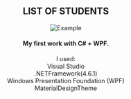 <div align="center"> 
  
## **LIST OF STUDENTS**

![Example](http://i.piccy.info/i9/ffb44a4cde1fa78deacdcdb6eb04ecc7/1612082064/61823/1415762/List_of_students.jpg)

#### My first work with C# + WPF.
I used:  
Visual Studio  
.NETFramework(4.6.1)  
Windows Presentation Foundation (WPF)  
MaterialDesignTheme  
</div>
